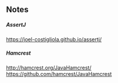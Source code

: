 
## Notes

##### AssertJ

https://joel-costigliola.github.io/assertj/

##### Hamcrest

http://hamcrest.org/JavaHamcrest/
https://github.com/hamcrest/JavaHamcrest